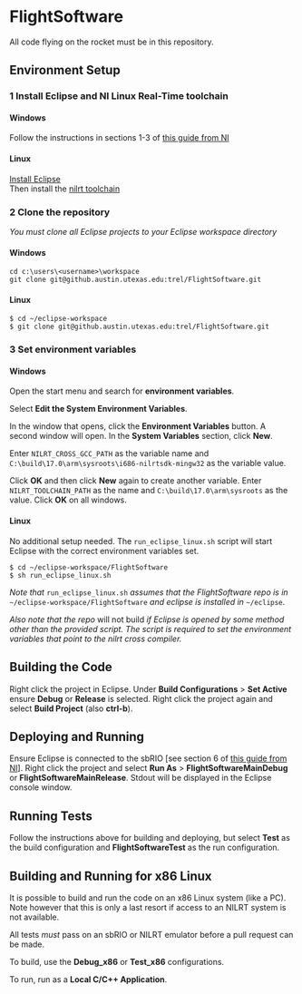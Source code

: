 # FlightSoftware
All code flying on the rocket must be in this repository.





## Environment Setup
### 1 Install Eclipse and NI Linux Real-Time toolchain

#### Windows
Follow the instructions in sections 1-3 of [this guide from NI](http://www.ni.com/tutorial/14625/en/)	

#### Linux
[Install Eclipse](https://www.eclipse.org/downloads/)  
Then install the [nilrt toolchain](http://www.ni.com/download/labview-real-time-module-2017/6760/en/)



### 2 Clone the repository

*You must clone all Eclipse projects to your Eclipse workspace directory*

#### Windows 

```
cd c:\users\<username>\workspace
git clone git@github.austin.utexas.edu:trel/FlightSoftware.git
```

#### Linux
```
$ cd ~/eclipse-workspace
$ git clone git@github.austin.utexas.edu:trel/FlightSoftware.git
```



### 3 Set environment variables 

#### Windows 
 Open the start menu and search for **environment variables**. 
 
 Select **Edit the System Environment Variables**. 
 
 
 In the window that opens, click the **Environment Variables** button. 
 A second window will open. In the **System Variables** section, click **New**. 
 
 
 Enter `NILRT_CROSS_GCC_PATH` as the variable name and `C:\build\17.0\arm\sysroots\i686-nilrtsdk-mingw32` as the variable value. 
 
 
 Click  **OK** and then click **New** again to create another variable. 
 Enter `NILRT_TOOLCHAIN_PATH` as the name and `C:\build\17.0\arm\sysroots` as the value. 
 Click **OK** on all windows. 
 
#### Linux
No additional setup needed. The `run_eclipse_linux.sh` script will start Eclipse with the correct environment variables set. 

```
$ cd ~/eclipse-workspace/FlightSoftware
$ sh run_eclipse_linux.sh
```

*Note that* `run_eclipse_linux.sh` *assumes that the FlightSoftware repo is in* `~/eclipse-workspace/FlightSoftware` *and eclipse is installed in* `~/eclipse`.

*Also note that the repo* will not build *if Eclipse is opened by some method other than the provided script. The script is required to set the environment variables that point to the nilrt cross compiler.*






## Building the Code
Right click the project in Eclipse. Under **Build Configurations** > **Set Active** ensure **Debug** or **Release** is selected.
Right click the project again and select **Build Project** (also **ctrl-b**).





## Deploying and Running
Ensure Eclipse is connected to the sbRIO [see section 6 of [this guide from NI](http://www.ni.com/tutorial/14625/en/)].
 Right click the project and select **Run As** > **FlightSoftwareMainDebug** or **FlightSoftwareMainRelease**. 
 Stdout will be displayed in the Eclipse console window. 
 
 
 
 
 
## Running Tests
Follow the instructions above for building and deploying, but select **Test** as the build configuration and **FlightSoftwareTest** as the run configuration.





## Building and Running for x86 Linux
It is possible to build and run the code on an x86 Linux system (like a PC). Note however that this is only a last resort if access to an NILRT system is not available. 

All tests *must* pass on an sbRIO or NILRT emulator before a pull request can be made. 

To build, use the **Debug_x86** or **Test_x86** configurations. 

To run, run as a **Local C/C++ Application**. 



